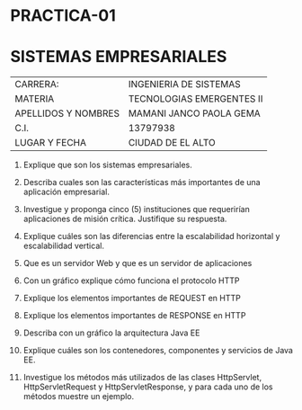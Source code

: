 # PRACTICA-01

# SISTEMAS EMPRESARIALES #

<table>
<tr>
    <td>CARRERA:</td>
    <td>INGENIERIA DE SISTEMAS</td>
</tr>
<tr>
    <td>MATERIA</td>
    <td>TECNOLOGIAS EMERGENTES II</td>
</tr>
  <tr>
    <td>APELLIDOS Y NOMBRES</td>
    <td>MAMANI JANCO PAOLA GEMA</td>
</tr>
  <tr>
    <td>C.I. </td>
    <td>13797938</td>
</tr>
  <tr>
    <td>LUGAR Y FECHA</td>
    <td>CIUDAD DE EL ALTO</td>

</table>

1. Explique que son los sistemas empresariales.

2. Describa cuales son las características más importantes de una aplicación empresarial.
3. Investigue y proponga cinco (5) instituciones que requerirían aplicaciones de misión crítica.
Justifique su respuesta.
4. Explique cuáles son las diferencias entre la escalabilidad horizontal y escalabilidad vertical.
5. Que es un servidor Web y que es un servidor de aplicaciones
6. Con un gráfico explique cómo funciona el protocolo HTTP
7. Explique los elementos importantes de REQUEST en HTTP
8. Explique los elementos importantes de RESPONSE en HTTP
9. Describa con un gráfico la arquitectura Java EE
10. Explique cuáles son los contenedores, componentes y servicios de Java EE.
11. Investigue los métodos más utilizados de las clases HttpServlet, HttpServletRequest y
HttpServletResponse, y para cada uno de los métodos muestre un ejemplo.


